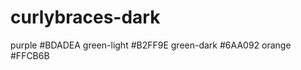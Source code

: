 # curlybraces-dark 



purple          #BDADEA
green-light     #B2FF9E
green-dark      #6AA092
orange          #FFCB6B


